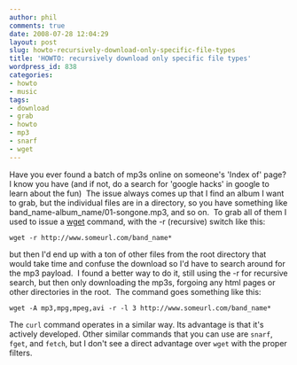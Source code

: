```yaml
---
author: phil
comments: true
date: 2008-07-28 12:04:29
layout: post
slug: howto-recursively-download-only-specific-file-types
title: 'HOWTO: recursively download only specific file types'
wordpress_id: 838
categories:
- howto
- music
tags:
- download
- grab
- howto
- mp3
- snarf
- wget
---
```


Have you ever found a batch of mp3s online on someone's 'Index of' page?  I know you have (and if not, do a search for 'google hacks' in google to learn about the fun)  The issue always comes up that I find an album I want to grab, but the individual files are in a directory, so you have something like band_name-album_name/01-songone.mp3, and so on.  To grab all of them I used to issue a [wget](http://www.gnu.org/software/wget/) command, with the -r (recursive) switch like this:

    
    wget -r http://www.someurl.com/band_name*


but then I'd end up with a ton of other files from the root directory that would take time and confuse the download so I'd have to search around for the mp3 payload.  I found a better way to do it, still using the -r for recursive search, but then only downloading the mp3s, forgoing any html pages or other directories in the root.  The command goes something like this:

    
    wget -A mp3,mpg,mpeg,avi -r -l 3 http://www.someurl.com/band_name*


The `curl` command operates in a similar way. Its advantage is that it's actively developed. Other similar commands that you can use are `snarf`, `fget`, and `fetch`, but I don't see a direct advantage over `wget` with the proper filters.
